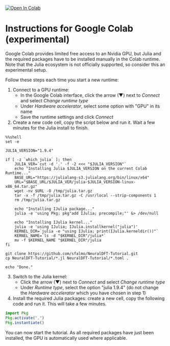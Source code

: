 [![Open In Colab](https://colab.research.google.com/assets/colab-badge.svg)](https://colab.research.google.com/github/sfalmo/NeuralDFT-Tutorial/blob/master/Tutorial.ipynb)

# Instructions for Google Colab (experimental)

Google Colab provides limited free access to an Nvidia GPU, but Julia and the required packages have to be installed manually in the Colab runtime.
Note that the Julia ecosystem is not officially supported, so consider this an experimental setup.

Follow these steps each time you start a new runtime:

1. Connect to a GPU runtime:
   - In the Google Colab interface, click the arrow (&#9660;) next to *Connect* and select *Change runtime type*
   - Under *Hardware accelerator*, select some option with "GPU" in its name
   - Save the runtime settings and click *Connect*
2. Create a new code cell, copy the script below and run it. Wait a few minutes for the Julia install to finish.

```shell
%%shell
set -e

JULIA_VERSION="1.9.4"

if [ -z `which julia` ]; then
    JULIA_VER=`cut -d '.' -f -2 <<< "$JULIA_VERSION"`
    echo "Installing Julia $JULIA_VERSION on the current Colab Runtime..."
    BASE_URL="https://julialang-s3.julialang.org/bin/linux/x64"
    URL="$BASE_URL/$JULIA_VER/julia-$JULIA_VERSION-linux-x86_64.tar.gz"
    wget -nv $URL -O /tmp/julia.tar.gz
    tar -x -f /tmp/julia.tar.gz -C /usr/local --strip-components 1
    rm /tmp/julia.tar.gz
    
    echo "Installing IJulia package..."
    julia -e 'using Pkg; pkg"add IJulia; precompile;"' &> /dev/null
    
    echo "Installing IJulia kernel..."
    julia -e 'using IJulia; IJulia.installkernel("julia")'
    KERNEL_DIR=`julia -e "using IJulia; print(IJulia.kerneldir())"`
    KERNEL_NAME=`ls -d "$KERNEL_DIR"/julia*`
    mv -f $KERNEL_NAME "$KERNEL_DIR"/julia
fi

git clone https://github.com/sfalmo/NeuralDFT-Tutorial.git
cp NeuralDFT-Tutorial/*.jl NeuralDFT-Tutorial/*.toml .

echo "Done."
```

3. Switch to the Julia kernel:
   - Click the arrow (&#9660;) next to *Connect* and select *Change runtime type*
   - Under *Runtime type*, select the option "julia 1.9.4" (do not change the *Hardware accelerator* which you have chosen in step 1)
4. Install the required Julia packages: create a new cell, copy the following code and run it. This will take a few minutes.

```julia
import Pkg
Pkg.activate(".")
Pkg.instantiate()
```

You can now start the tutorial.
As all required packages have just been installed, the GPU is automatically used where applicable.